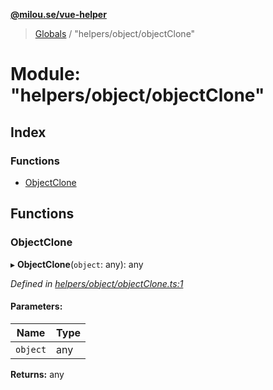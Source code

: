 **[@milou.se/vue-helper](../README.md)**

> [Globals](../globals.md) / "helpers/object/objectClone"

# Module: "helpers/object/objectClone"

## Index

### Functions

* [ObjectClone](_helpers_object_objectclone_.md#objectclone)

## Functions

### ObjectClone

▸ **ObjectClone**(`object`: any): any

*Defined in [helpers/object/objectClone.ts:1](https://github.com/milou-se/milou-vue-helper/blob/41b4934/src/helpers/object/objectClone.ts#L1)*

#### Parameters:

Name | Type |
------ | ------ |
`object` | any |

**Returns:** any
